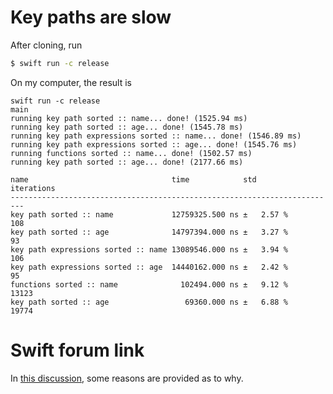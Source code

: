 # Key paths are slow

After cloning, run

```sh
$ swift run -c release
```

On my computer, the result is

```
swift run -c release                                                                                                                                                                            main 
running key path sorted :: name... done! (1525.94 ms)
running key path sorted :: age... done! (1545.78 ms)
running key path expressions sorted :: name... done! (1546.89 ms)
running key path expressions sorted :: age... done! (1545.76 ms)
running functions sorted :: name... done! (1502.57 ms)
running key path sorted :: age... done! (2177.66 ms)

name                                time            std        iterations
-------------------------------------------------------------------------
key path sorted :: name             12759325.500 ns ±   2.57 %        108
key path sorted :: age              14797394.000 ns ±   3.27 %         93
key path expressions sorted :: name 13089546.000 ns ±   3.94 %        106
key path expressions sorted :: age  14440162.000 ns ±   2.42 %         95
functions sorted :: name              102494.000 ns ±   9.12 %      13123
key path sorted :: age                 69360.000 ns ±   6.88 %      19774
```

# Swift forum link

In [this discussion](https://forums.swift.org/t/runtime-performance-cost-of-key-paths/36095), some reasons are provided as to why.
